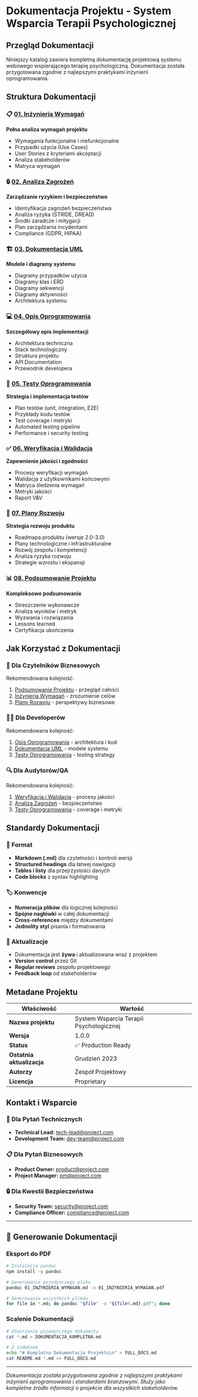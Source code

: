 # Dokumentacja Projektu - System Wsparcia Terapii Psychologicznej

## Przegląd Dokumentacji

Niniejszy katalog zawiera kompletną dokumentację projektową systemu webowego wspierającego terapię psychologiczną. Dokumentacja została przygotowana zgodnie z najlepszymi praktykami inżynierii oprogramowania.

## Struktura Dokumentacji

### 📋 [01. Inżynieria Wymagań](01_INZYNIERIA_WYMAGAN.md)
**Pełna analiza wymagań projektu**
- Wymagania funkcjonalne i niefunkcjonalne
- Przypadki użycia (Use Cases)
- User Stories z kryteriami akceptacji
- Analiza stakeholderów
- Matryca wymagań

### 🔒 [02. Analiza Zagrożeń](02_ANALIZA_ZAGROZEN.md)
**Zarządzanie ryzykiem i bezpieczeństwo**
- Identyfikacja zagrożeń bezpieczeństwa
- Analiza ryzyka (STRIDE, DREAD)
- Środki zaradcze i mitygacji
- Plan zarządzania incydentami
- Compliance (GDPR, HIPAA)

### 🏗️ [03. Dokumentacja UML](03_DOKUMENTACJA_UML.md)
**Modele i diagramy systemu**
- Diagramy przypadków użycia
- Diagramy klas i ERD
- Diagramy sekwencji
- Diagramy aktywności
- Architektura systemu

### 💻 [04. Opis Oprogramowania](04_OPIS_OPROGRAMOWANIA.md)
**Szczegółowy opis implementacji**
- Architektura techniczna
- Stack technologiczny
- Struktura projektu
- API Documentation
- Przewodnik developera

### 🧪 [05. Testy Oprogramowania](05_TESTY_OPROGRAMOWANIA.md)
**Strategia i implementacja testów**
- Plan testów (unit, integration, E2E)
- Przykłady kodu testów
- Test coverage i metryki
- Automated testing pipeline
- Performance i security testing

### ✅ [06. Weryfikacja i Walidacja](06_WERYFIKACJA_WALIDACJA.md)
**Zapewnienie jakości i zgodności**
- Procesy weryfikacji wymagań
- Walidacja z użytkownikami końcowymi
- Matryca śledzenia wymagań
- Metryki jakości
- Raport V&V

### 🚀 [07. Plany Rozwoju](07_PLANY_ROZWOJU.md)
**Strategia rozwoju produktu**
- Roadmapa produktu (wersje 2.0-3.0)
- Plany technologiczne i infrastrukturalne
- Rozwój zespołu i kompetencji
- Analiza ryzyka rozwoju
- Strategie wzrostu i ekspansji

### 📊 [08. Podsumowanie Projektu](08_PODSUMOWANIE_PROJEKTU.md)
**Kompleksowe podsumowanie**
- Streszczenie wykonawcze
- Analiza wyników i metryk
- Wyzwania i rozwiązania
- Lessons learned
- Certyfikacja ukończenia

## Jak Korzystać z Dokumentacji

### 📖 Dla Czytelników Biznesowych
Rekomendowana kolejność:
1. [Podsumowanie Projektu](08_PODSUMOWANIE_PROJEKTU.md) - przegląd całości
2. [Inżynieria Wymagań](01_INZYNIERIA_WYMAGAN.md) - zrozumienie celów
3. [Plany Rozwoju](07_PLANY_ROZWOJU.md) - perspektywy biznesowe

### 👨‍💻 Dla Developerów
Rekomendowana kolejność:
1. [Opis Oprogramowania](04_OPIS_OPROGRAMOWANIA.md) - architektura i kod
2. [Dokumentacja UML](03_DOKUMENTACJA_UML.md) - modele systemu
3. [Testy Oprogramowania](05_TESTY_OPROGRAMOWANIA.md) - testing strategy

### 🔍 Dla Audytorów/QA
Rekomendowana kolejność:
1. [Weryfikacja i Walidacja](06_WERYFIKACJA_WALIDACJA.md) - procesy jakości
2. [Analiza Zagrożeń](02_ANALIZA_ZAGROZEN.md) - bezpieczeństwo
3. [Testy Oprogramowania](05_TESTY_OPROGRAMOWANIA.md) - coverage i metryki

## Standardy Dokumentacji

### 📝 Format
- **Markdown (.md)** dla czytelności i kontroli wersji
- **Structured headings** dla łatwej nawigacji
- **Tables i listy** dla przejrzystości danych
- **Code blocks** z syntax highlighting

### 🏷️ Konwencje
- **Numeracja plików** dla logicznej kolejności
- **Spójne nagłówki** w całej dokumentacji
- **Cross-references** między dokumentami
- **Jednolity styl** pisania i formatowania

### 🔄 Aktualizacje
- Dokumentacja jest **żywa** i aktualizowana wraz z projektem
- **Version control** przez Git
- **Regular reviews** zespołu projektowego
- **Feedback loop** od stakeholderów

## Metadane Projektu

| Właściwość | Wartość |
|------------|---------|
| **Nazwa projektu** | System Wsparcia Terapii Psychologicznej |
| **Wersja** | 1.0.0 |
| **Status** | ✅ Production Ready |
| **Ostatnia aktualizacja** | Grudzień 2023 |
| **Autorzy** | Zespół Projektowy |
| **Licencja** | Proprietary |

## Kontakt i Wsparcie

### 📧 Dla Pytań Technicznych
- **Technical Lead:** tech-lead@project.com
- **Development Team:** dev-team@project.com

### 📋 Dla Pytań Biznesowych
- **Product Owner:** product@project.com
- **Project Manager:** pm@project.com

### 🔒 Dla Kwestii Bezpieczeństwa
- **Security Team:** security@project.com
- **Compliance Officer:** compliance@project.com

---

## 📄 Generowanie Dokumentacji

### Eksport do PDF
```bash
# Instalacja pandoc
npm install -g pandoc

# Generowanie pojedynczego pliku
pandoc 01_INZYNIERIA_WYMAGAN.md -o 01_INZYNIERIA_WYMAGAN.pdf

# Generowanie wszystkich plików
for file in *.md; do pandoc "$file" -o "${file%.md}.pdf"; done
```

### Scalenie Dokumentacji
```bash
# Utworzenie pojedynczego dokumentu
cat *.md > DOKUMENTACJA_KOMPLETNA.md

# Z indeksem
echo "# Kompletna Dokumentacja Projektu\n" > FULL_DOCS.md
cat README.md *.md >> FULL_DOCS.md
```

---

*Dokumentacja została przygotowana zgodnie z najlepszymi praktykami inżynierii oprogramowania i standardami branżowymi. Służy jako kompletne źródło informacji o projekcie dla wszystkich stakeholderów.*
